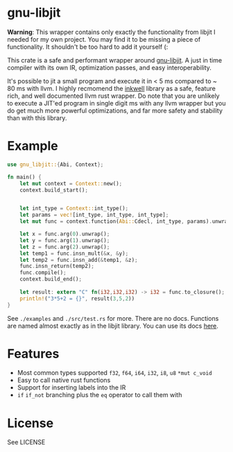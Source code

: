 # gnu-libjit
**Warning**: This wrapper contains only exactly the functionality from libjit I needed for my own project. You may find it to be missing a piece of functionality. It shouldn't be too hard to add it yourself (:

This crate is a safe and performant wrapper around [gnu-libjit](https://www.gnu.org/software/libjit/). A just in time compiler with its
own IR, optimization passes, and easy interoperability.

It's possible to jit a small program and execute it in < 5 ms compared to ~ 80 ms with llvm. 
I highly recmomend the [inkwell](https://github.com/TheDan64/inkwell) library as a safe, feature rich, and well documented
llvm rust wrapper. Do note that you are unlikely to execute a JIT'ed program in single digit ms with any llvm wrapper but you do
get much more powerful optimizations, and far more safety and stability than with this library.

# Example
```rust
use gnu_libjit::{Abi, Context};

fn main() {
    let mut context = Context::new();
    context.build_start();


    let int_type = Context::int_type();
    let params = vec![int_type, int_type, int_type];
    let mut func = context.function(Abi::Cdecl, int_type, params).unwrap();

    let x = func.arg(0).unwrap();
    let y = func.arg(1).unwrap();
    let z = func.arg(2).unwrap();
    let temp1 = func.insn_mult(&x, &y);
    let temp2 = func.insn_add(&temp1, &z);
    func.insn_return(temp2);
    func.compile();
    context.build_end();
    
    let result: extern "C" fn(i32,i32,i32) -> i32 = func.to_closure();
    println!("3*5+2 = {}", result(3,5,2))
}
```
See `./examples` and `./src/test.rs` for more. There are no docs. Functions are named almost exactly as in the libjit library. You can use its docs [here](https://www.gnu.org/software/libjit/doc/libjit.html).

# Features
- Most common types supported `f32`, `f64`, `i64`, `i32`, `i8`, `u8` `*mut c_void`
- Easy to call native rust functions
- Support for inserting labels into the IR
- `if` `if_not` branching plus the `eq` operator to call them with

# License
See LICENSE